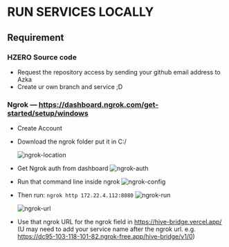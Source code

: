 # RUN SERVICES LOCALLY

## Requirement

### HZERO Source code

- Request the repository access by sending your github email address to Azka
- Create ur own branch and service ;D

### Ngrok **—** https://dashboard.ngrok.com/get-started/setup/windows

- Create Account

- Download the ngrok folder put it in C:/

  ![ngrok-location](https://github.com/user-attachments/assets/f342582e-5998-4477-a681-dae10db58dbf)

- Get Ngrok auth from dashboard
  ![ngrok-auth](https://github.com/user-attachments/assets/e9cae71a-c0ae-4b23-86ad-f8772bd61e68)

- Run that command line inside ngrok
  ![ngrok-config](https://github.com/user-attachments/assets/2167242e-24b6-4d1f-abbe-933d666eee57)

- Then run: `ngrok http 172.22.4.112:8080`
  ![ngrok-run](https://github.com/user-attachments/assets/4089b4ae-b9c1-4c91-a802-a984cfc58976)

  ![ngrok-url](https://github.com/user-attachments/assets/e9655a3b-99f7-4306-b02a-ac2c0af56065)

- Use that ngrok URL for the ngrok field in https://hive-bridge.vercel.app/
  (U may need to add your service name after the ngrok url.
  e.g. https://dc95-103-118-101-82.ngrok-free.app/hive-bridge/v1/0)


